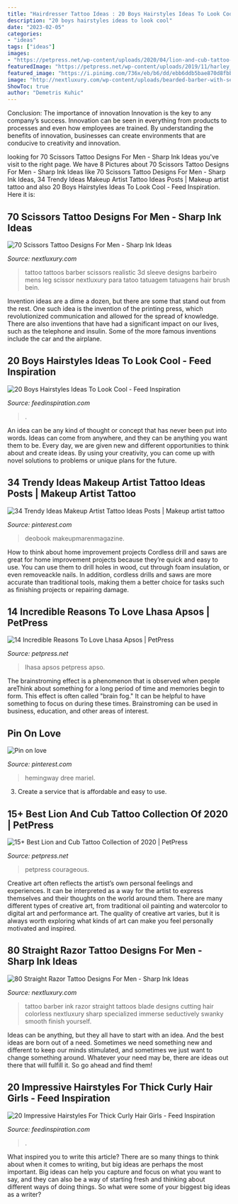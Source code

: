 ```yaml
---
title: "Hairdresser Tattoo Ideas : 20 Boys Hairstyles Ideas To Look Cool"
description: "20 boys hairstyles ideas to look cool"
date: "2023-02-05"
categories:
- "ideas"
tags: ["ideas"]
images:
- "https://petpress.net/wp-content/uploads/2020/04/lion-and-cub-tattoo-cool.jpg"
featuredImage: "https://petpress.net/wp-content/uploads/2019/11/harley_lhasa_74345223_185581855818420_6127793614610028676_n.jpg"
featured_image: "https://i.pinimg.com/736x/eb/b6/dd/ebb6ddb5bae870d8fbb8961e0209a65b--dree-hemingway-mariel-hemingway.jpg"
image: "http://nextluxury.com/wp-content/uploads/bearded-barber-with-several-straight-razors-tattoo-male-forearm.jpg"
ShowToc: true
author: "Demetris Kuhic"
---
```



Conclusion: The importance of innovation
Innovation is the key to any company’s success. Innovation can be seen in everything from products to processes and even how employees are trained. By understanding the benefits of innovation, businesses can create environments that are conducive to creativity and innovation.

	

		
looking for 70 Scissors Tattoo Designs For Men - Sharp Ink Ideas you've visit to the right page. We have 8 Pictures about 70 Scissors Tattoo Designs For Men - Sharp Ink Ideas like 70 Scissors Tattoo Designs For Men - Sharp Ink Ideas, 34 Trendy Ideas Makeup Artist Tattoo Ideas Posts | Makeup artist tattoo and also 20 Boys Hairstyles Ideas To Look Cool - Feed Inspiration. Here it is:
		
    
## 70 Scissors Tattoo Designs For Men - Sharp Ink Ideas

<img loading=lazy src="https://nextluxury.com/wp-content/uploads/realistic-3d-mens-scissor-barber-sleeve-tattoos.jpg" onerror="this.onerror=null;this.src='https://tse1.mm.bing.net/th?id=OIP.9zzcAtZj4_SiOUfGo_KE9gHaHa&amp;pid=15.1';" alt="70 Scissors Tattoo Designs For Men - Sharp Ink Ideas">

_Source: nextluxury.com_

>tattoo tattoos barber scissors realistic 3d sleeve designs barbeiro mens leg scissor nextluxury para tatoo tatuagem tatuagens hair brush bein. 

	

Invention ideas are a dime a dozen, but there are some that stand out from the rest. One such idea is the invention of the printing press, which revolutionized communication and allowed for the spread of knowledge. There are also inventions that have had a significant impact on our lives, such as the telephone and insulin. Some of the more famous inventions include the car and the airplane.

    
## 20 Boys Hairstyles Ideas To Look Cool - Feed Inspiration

<img loading=lazy src="http://feedinspiration.com/wp-content/uploads/2016/08/Popular-Teen-Boy-Hairstyle.jpg" onerror="this.onerror=null;this.src='https://tse1.mm.bing.net/th?id=OIP.6AoWtP8uDjPkh3zZLQZaBwHaKX&amp;pid=15.1';" alt="20 Boys Hairstyles Ideas To Look Cool - Feed Inspiration">

_Source: feedinspiration.com_

>. 

	

An idea can be any kind of thought or concept that has never been put into words. Ideas can come from anywhere, and they can be anything you want them to be. Every day, we are given new and different opportunities to think about and create ideas. By using your creativity, you can come up with novel solutions to problems or unique plans for the future.

    
## 34 Trendy Ideas Makeup Artist Tattoo Ideas Posts | Makeup Artist Tattoo

<img loading=lazy src="https://i.pinimg.com/originals/3a/e2/f7/3ae2f73816cfe10a548886d276cc9b7d.jpg" onerror="this.onerror=null;this.src='https://tse1.mm.bing.net/th?id=OIP.ajd9f3UaOFqqsrXSLC746gAAAA&amp;pid=15.1';" alt="34 Trendy Ideas Makeup Artist Tattoo Ideas Posts | Makeup artist tattoo">

_Source: pinterest.com_

>deobook makeupmarenmagazine. 

	

How to think about home improvement projects
Cordless drill and saws are great for home improvement projects because they’re quick and easy to use. You can use them to drill holes in wood, cut through foam insulation, or even removeackle nails. In addition, cordless drills and saws are more accurate than traditional tools, making them a better choice for tasks such as finishing projects or repairing damage.

    
## 14 Incredible Reasons To Love Lhasa Apsos | PetPress

<img loading=lazy src="https://petpress.net/wp-content/uploads/2019/11/harley_lhasa_74345223_185581855818420_6127793614610028676_n.jpg" onerror="this.onerror=null;this.src='https://tse3.mm.bing.net/th?id=OIP.wORsZrjcxpcHtTG1ZQ-GAAHaHa&amp;pid=15.1';" alt="14 Incredible Reasons To Love Lhasa Apsos | PetPress">

_Source: petpress.net_

>lhasa apsos petpress apso. 

	

The brainstroming effect is a phenomenon that is observed when people areThink about something for a long period of time and memories begin to form. This effect is often called "brain fog." It can be helpful to have something to focus on during these times. Brainstroming can be used in business, education, and other areas of interest.

    
## Pin On Love

<img loading=lazy src="https://i.pinimg.com/736x/eb/b6/dd/ebb6ddb5bae870d8fbb8961e0209a65b--dree-hemingway-mariel-hemingway.jpg" onerror="this.onerror=null;this.src='https://tse1.mm.bing.net/th?id=OIP.ldRNJB2RZC2dPz1gzQ5O0wEsEm&amp;pid=15.1';" alt="Pin on love">

_Source: pinterest.com_

>hemingway dree mariel. 

	

3. Create a service that is affordable and easy to use.

    
## 15+ Best Lion And Cub Tattoo Collection Of 2020 | PetPress

<img loading=lazy src="https://petpress.net/wp-content/uploads/2020/04/lion-and-cub-tattoo-cool.jpg" onerror="this.onerror=null;this.src='https://tse1.mm.bing.net/th?id=OIP.LKn-b5E6lE2m7Ur0zIaTJgHaJQ&amp;pid=15.1';" alt="15+ Best Lion and Cub Tattoo Collection of 2020 | PetPress">

_Source: petpress.net_

>petpress courageous. 

	

Creative art often reflects the artist’s own personal feelings and experiences. It can be interpreted as a way for the artist to express themselves and their thoughts on the world around them. There are many different types of creative art, from traditional oil painting and watercolor to digital art and performance art. The quality of creative art varies, but it is always worth exploring what kinds of art can make you feel personally motivated and inspired.

    
## 80 Straight Razor Tattoo Designs For Men - Sharp Ink Ideas

<img loading=lazy src="http://nextluxury.com/wp-content/uploads/bearded-barber-with-several-straight-razors-tattoo-male-forearm.jpg" onerror="this.onerror=null;this.src='https://tse3.mm.bing.net/th?id=OIP.ytGT0HRZixYV8GaB17M3BAHaHa&amp;pid=15.1';" alt="80 Straight Razor Tattoo Designs For Men - Sharp Ink Ideas">

_Source: nextluxury.com_

>tattoo barber ink razor straight tattoos blade designs cutting hair colorless nextluxury sharp specialized immerse seductively swanky smooth finish yourself. 

	

Ideas can be anything, but they all have to start with an idea. And the best ideas are born out of a need. Sometimes we need something new and different to keep our minds stimulated, and sometimes we just want to change something around. Whatever your need may be, there are ideas out there that will fulfill it. So go ahead and find them!

    
## 20 Impressive Hairstyles For Thick Curly Hair Girls - Feed Inspiration

<img loading=lazy src="http://feedinspiration.com/wp-content/uploads/2016/08/Thick-Curly-Hairstyles.jpg" onerror="this.onerror=null;this.src='https://tse1.mm.bing.net/th?id=OIP.2mEcHbuiEf9K5ezXWHoYhAHaLH&amp;pid=15.1';" alt="20 Impressive Hairstyles For Thick Curly Hair Girls - Feed Inspiration">

_Source: feedinspiration.com_

>. 

	

What inspired you to write this article?
There are so many things to think about when it comes to writing, but big ideas are perhaps the most important. Big ideas can help you capture and focus on what you want to say, and they can also be a way of starting fresh and thinking about different ways of doing things. So what were some of your biggest big ideas as a writer?


